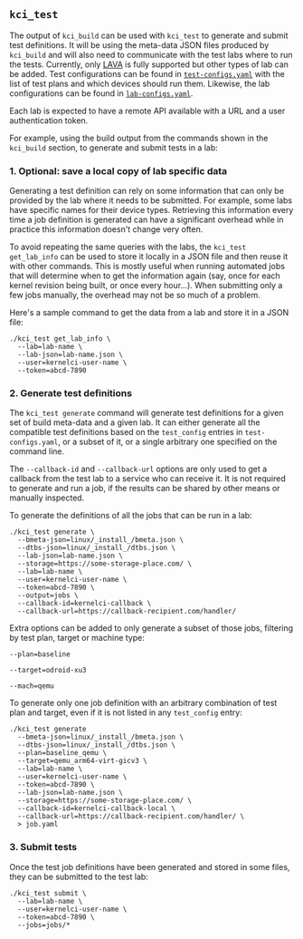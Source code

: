 ## `kci_test`

The output of `kci_build` can be used with `kci_test` to generate and submit
test definitions.  It will be using the meta-data JSON files produced by
`kci_build` and will also need to communicate with the test labs where to run
the tests.  Currently, only [LAVA](https://www.lavasoftware.org/) is fully
supported but other types of lab can be added.  Test configurations can be
found in
[`test-configs.yaml`](https://github.com/kernelci/kernelci-core/blob/master/test-configs.yaml)
with the list of test plans and which devices should run them.  Likewise, the
lab configurations can be found in
[`lab-configs.yaml`](https://github.com/kernelci/kernelci-core/blob/master/lab-configs.yaml).

Each lab is expected to have a remote API available with a URL and a user
authentication token.

For example, using the build output from the commands shown in the `kci_build`
section, to generate and submit tests in a lab:

### 1. Optional: save a local copy of lab specific data

Generating a test definition can rely on some information that can only be
provided by the lab where it needs to be submitted.  For example, some labs
have specific names for their device types.  Retrieving this information every
time a job definition is generated can have a significant overhead while in
practice this information doesn't change very often.

To avoid repeating the same queries with the labs, the `kci_test get_lab_info`
can be used to store it locally in a JSON file and then reuse it with other
commands.  This is mostly useful when running automated jobs that will
determine when to get the information again (say, once for each kernel revision
being built, or once every hour...).  When submitting only a few jobs manually,
the overhead may not be so much of a problem.

Here's a sample command to get the data from a lab and store it in a JSON file:
```
./kci_test get_lab_info \
  --lab=lab-name \
  --lab-json=lab-name.json \
  --user=kernelci-user-name \
  --token=abcd-7890
```

### 2. Generate test definitions

The `kci_test generate` command will generate test definitions for a given set
of build meta-data and a given lab.  It can either generate all the compatible
test definitions based on the `test_config` entries in `test-configs.yaml`, or
a subset of it, or a single arbitrary one specified on the command line.

The `--callback-id` and `--callback-url` options are only used to get a
callback from the test lab to a service who can receive it.  It is not required
to generate and run a job, if the results can be shared by other means or
manually inspected.

To generate the definitions of all the jobs that can be run in a lab:
```
./kci_test generate \
  --bmeta-json=linux/_install_/bmeta.json \
  --dtbs-json=linux/_install_/dtbs.json \
  --lab-json=lab-name.json \
  --storage=https://some-storage-place.com/ \
  --lab=lab-name \
  --user=kernelci-user-name \
  --token=abcd-7890 \
  --output=jobs \
  --callback-id=kernelci-callback \
  --callback-url=https://callback-recipient.com/handler/
```

Extra options can be added to only generate a subset of those jobs, filtering
by test plan, target or machine type:
```
--plan=baseline
```
```
--target=odroid-xu3
```
```
--mach=qemu
```

To generate only one job definition with an arbitrary combination of test plan
and target, even if it is not listed in any `test_config` entry:
```
./kci_test generate
  --bmeta-json=linux/_install_/bmeta.json \
  --dtbs-json=linux/_install_/dtbs.json \
  --plan=baseline_qemu \
  --target=qemu_arm64-virt-gicv3 \
  --lab=lab-name \
  --user=kernelci-user-name \
  --token=abcd-7890 \
  --lab-json=lab-name.json \
  --storage=https://some-storage-place.com/ \
  --callback-id=kernelci-callback-local \
  --callback-url=https://callback-recipient.com/handler/ \
  > job.yaml
```

### 3. Submit tests

Once the test job definitions have been generated and stored in some files,
they can be submitted to the test lab:

```
./kci_test submit \
  --lab=lab-name \
  --user=kernelci-user-name \
  --token=abcd-7890 \
  --jobs=jobs/*
```
